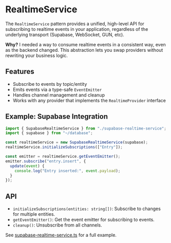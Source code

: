 # RealtimeService

The `RealtimeService` pattern provides a unified, high-level API for subscribing to realtime events in your application, regardless of the underlying transport (Supabase, WebSocket, GUN, etc).

**Why?**
I needed a way to consume realtime events in a consistent way, even as the backend changed. This abstraction lets you swap providers without rewriting your business logic.

## Features

- Subscribe to events by topic/entity
- Emits events via a type-safe `EventEmitter`
- Handles channel management and cleanup
- Works with any provider that implements the `RealtimeProvider` interface

## Example: Supabase Integration

```typescript
import { SupabaseRealtimeService } from "./supabase-realtime-service";
import { supabase } from "~/database";

const realtimeService = new SupabaseRealtimeService(supabase);
realtimeService.initializeSubscriptions(["Entry"]);

const emitter = realtimeService.getEventEmitter();
emitter.subscribe("entry.insert", {
  update(event) {
    console.log("Entry inserted:", event.payload);
  }
});
```

## API

- `initializeSubscriptions(entities: string[])`: Subscribe to changes for multiple entities.
- `getEventEmitter()`: Get the event emitter for subscribing to events.
- `cleanup()`: Unsubscribe from all channels.

See [supabase-realtime-service.ts](../../app/app/infrastructure/services/supabase-realtime-service.ts) for a full example.

```

